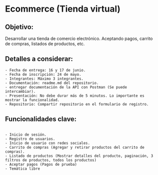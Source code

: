 # Ecommerce (Tienda virtual)

## Objetivo:

Desarrollar una tienda de comercio electrónico. Aceptando pagos, carrito de compras, listados de productos, etc.

## Detalles a considerar:

```
- Fecha de entrega: 16 y 17 de junio.
- Fecha de inscripción: 24 de mayo.
- Integrantes: Máximo 3 integrantes.
- Documentación: readme.md del repositorio.
- entregar documentación de la API con Postman (Se puede intercambiar).
- Presentación: No debe durar más de 5 minutos. Lo importante es mostrar la funcionalidad.
- Repositorio: Compartir repositorio en el formulario de registro.
```

## Funcionalidades clave:

```

- Inicio de sesión.
- Registro de usuarios.
- Inicio de usuario con redes sociales.
- Carrito de compras (Agregar y retirar productos del carrito de compras).
- Listado de productos (Mostrar detalles del producto, paginación, 3 filtros de productos, todos los productos)
- Aceptar pagos (Pagos de prueba)
- Temática libre

```
